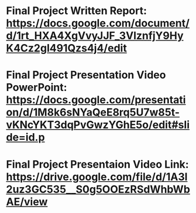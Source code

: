 # Final Project Written Report: https://docs.google.com/document/d/1rt_HXA4XgVvyJJF_3VlznfjY9HyK4Cz2gl491Qzs4j4/edit

# Final Project Presentation Video PowerPoint: https://docs.google.com/presentation/d/1M8k6sNYaQeE8rq5U7w85t-vKNcYKT3dqPvGwzYGhE5o/edit#slide=id.p

# Final Project Presentaion Video Link: https://drive.google.com/file/d/1A3l2uz3GC535__S0g5OOEzRSdWhbWbAE/view